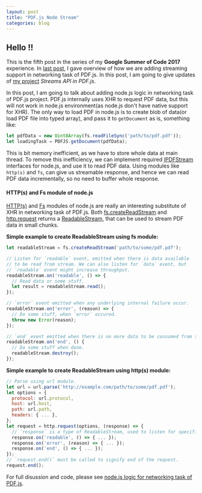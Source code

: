 ```yaml
---
layout: post
title: "PDF.js Node Stream"
categories: blog
---
```


## Hello !!

This is the fifth post in the series of my **Google Summer of Code 2017** experience. In [last post](http://mukulmishra.me/blog/PDF.js-Network-Streaming/), I gave overview of how we are adding streaming support in networking task of PDF.js. In this post, I am going to give updates of [my project](https://github.com/mozilla/pdf.js/projects/4) _Streams API in PDF.js_.

In this post, I am going to talk about adding node.js logic in networking task of PDF.js project. PDF.js internally uses XHR to request PDF data, but this will not work in node.js environment(as node.js don't have native support for XHR). The only way to load PDF in node.js is to create blob of data(or load PDF file into typed array), and pass it to `getDocument` as is, something like:

```javascript
let pdfData = new Uint8Array(fs.readFileSync('path/to/pdf.pdf'));
let loadingTask = PDFJS.getDocument(pdfData);
```

This is bit memory inefficient, as we have to store whole data at main thread. To remove this inefficiency, we can implement required [IPDFStream](https://github.com/mozilla/pdf.js/blob/master/src/core/worker.js#L62) interfaces for node.js, and use it to read PDF data. Using modules like `http(s)` and `fs`, can give us streamable response, and hence we can read PDF data incrementally, so no need to buffer whole response.

#### HTTP(s) and Fs module of node.js

[HTTP(s)](https://nodejs.org/api/http.html) and [Fs](https://nodejs.org/api/fs.html) modules of node.js are really an interesting substitute of XHR in networking task of PDF.js. Both [fs.createReadStream](https://nodejs.org/api/fs.html#fs_fs_createreadstream_path_options) and [http.request](https://nodejs.org/api/http.html#http_http_request_options_callback) returns a [ReadableStream](https://nodejs.org/api/stream.html#stream_class_stream_readable), that can be used to stream PDF data in small chunks.

**Simple example to create ReadableStream using fs module:**
```javascript
let readableStream = fs.createReadStream('path/to/some/pdf.pdf');

// Listen for `readable` event, emitted when there is data available
// to be read from stream. We can also listen for `data` event, but
// `readable` event might increase throughput.
readableStream.on('readable', () => {
  // Read data or some stuff.
  let result = readableStream.read();
});

// `error` event emitted when any underlying internal failure occur.
readableStream.on('error', (reason) => {
  // Do some stuff, when `error` occured.
  throw new Error(reason);
});

// `end` event emitted when there is no more data to be consumed from the stream.
readableStream.on('end', () {
  // Do some stuff when done.
  readableStream.destroy();
});
```

**Simple example to create ReadableStream using http(s) module:**
```javascript
// Parse using url module.
let url = url.parse('http://example.com/path/to/some/pdf.pdf');
let options = {
  protocol: url.protocol,
  host: url.host,
  path: url.path,
  headers: { ... },
};
let request = http.request(options, (response) => {
  // `response` is a type of ReadableStream, used to listen for specific events.
  response.on('readable', () => { ... });
  response.on('error', (reason) => { ... });
  response.on('end', () => { ... });
});
// `request.end()` must be called to signify end of the request.
request.end();
```

For full disussion and code, please see [node.js logic for networking task of PDF.js](https://github.com/mozilla/pdf.js/pull/8712). 
